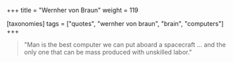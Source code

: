 +++
title = "Wernher von Braun"
weight = 119

[taxonomies]
tags = ["quotes", "wernher von braun", "brain", "computers"]
+++

> "Man is the best computer we can put aboard a spacecraft ... and the only
> one that can be mass produced with unskilled labor."
